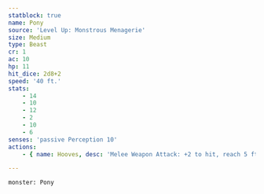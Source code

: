 ```yaml
---
statblock: true
name: Pony
source: 'Level Up: Monstrous Menagerie'
size: Medium
type: Beast
cr: 1
ac: 10
hp: 11
hit_dice: 2d8+2
speed: '40 ft.'
stats:
    - 14
    - 10
    - 12
    - 2
    - 10
    - 6
senses: 'passive Perception 10'
actions:
    - { name: Hooves, desc: 'Melee Weapon Attack: +2 to hit, reach 5 ft., one target. Hit: 2 (1d4) bludgeoning damage.' }

---
```

```statblock
monster: Pony
```
